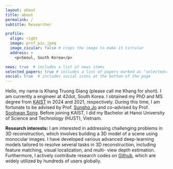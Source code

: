 ```yaml
---
layout: about
title: about
permalink: /
subtitle: Researcher

profile:
  align: right
  image: prof_pic.jpeg
  image_cicular: false # crops the image to make it circular
  address: >
    <p>Seoul, South Korea</p>

news: true  # includes a list of news items
selected_papers: true # includes a list of papers marked as "selected={true}"
social: true  # includes social icons at the bottom of the page
---
```


Hello, my name is Khang Truong Giang (please call me Khang for short). I am currently a engineer at 42dot, South Korea. I obtained my PhD and MS degree from [KAIST](https://www.kaist.ac.kr/en/) in 2024 and 2021, respectively. During this time, I am fortunate to be advised by Prof. [Sungho Jo](http://nmail.kaist.ac.kr/wordpress/index.php/professor-jo-sungho/) and co-advised by Prof. [Soohwan Song](https://sites.google.com/view/smrlab/professor). Before joining KAIST, I did my Bachelor at Hanoi University of Science and Technology (HUST), Vietnam.

**Research interests:** I am interested in addressing challenging problems in 3D reconstruction, which involves building a 3D model of a scene using monocular images. I have developed various advanced deep-learning models tailored to resolve several tasks in 3D reconstruction, including feature matching, visual localization, and multi- view depth estimation. Furthermore, I actively contribute research codes on [Github](https://github.com/TruongKhang), which are widely utilized by hundreds of users globally.
